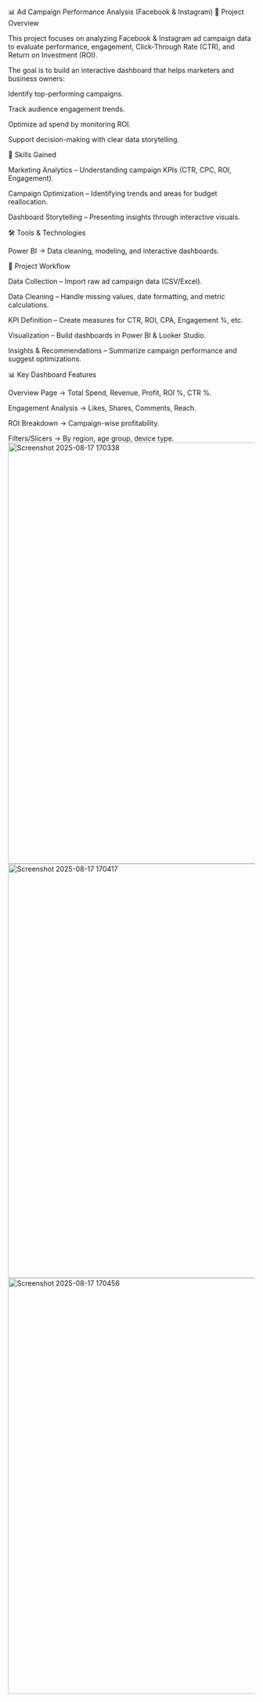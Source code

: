 📊 Ad Campaign Performance Analysis (Facebook & Instagram)
📌 Project Overview

This project focuses on analyzing Facebook & Instagram ad campaign data to evaluate performance, engagement, Click-Through Rate (CTR), and Return on Investment (ROI).

The goal is to build an interactive dashboard that helps marketers and business owners:

Identify top-performing campaigns.

Track audience engagement trends.

Optimize ad spend by monitoring ROI.

Support decision-making with clear data storytelling.

🔹 Skills Gained

Marketing Analytics – Understanding campaign KPIs (CTR, CPC, ROI, Engagement).

Campaign Optimization – Identifying trends and areas for budget reallocation.

Dashboard Storytelling – Presenting insights through interactive visuals.

🛠️ Tools & Technologies

Power BI → Data cleaning, modeling, and interactive dashboards.

📂 Project Workflow

Data Collection – Import raw ad campaign data (CSV/Excel).

Data Cleaning – Handle missing values, date formatting, and metric calculations.

KPI Definition – Create measures for CTR, ROI, CPA, Engagement %, etc.

Visualization – Build dashboards in Power BI & Looker Studio.

Insights & Recommendations – Summarize campaign performance and suggest optimizations.

📊 Key Dashboard Features

Overview Page → Total Spend, Revenue, Profit, ROI %, CTR %.

Engagement Analysis → Likes, Shares, Comments, Reach.

ROI Breakdown → Campaign-wise profitability.

Filters/Slicers → By region, age group, device type.
<img width="1534" height="858" alt="Screenshot 2025-08-17 170338" src="https://github.com/user-attachments/assets/96c1e3b0-91b3-49f6-be3d-cfdf9fbecb3d" />
<img width="1519" height="844" alt="Screenshot 2025-08-17 170417" src="https://github.com/user-attachments/assets/869df5f4-46e3-49e7-8041-90b3737bc975" />
<img width="1340" height="847" alt="Screenshot 2025-08-17 170456" src="https://github.com/user-attachments/assets/86430ff0-ce87-4120-96be-3099c750a8fe" />
